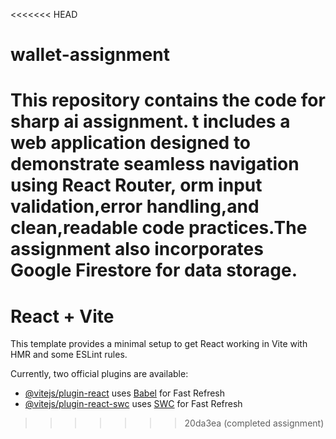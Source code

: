 <<<<<<< HEAD
# wallet-assignment
This repository contains the code for sharp ai assignment. t includes a web application designed to demonstrate seamless navigation using React Router, orm input validation,error handling,and clean,readable code practices.The assignment also incorporates Google Firestore for data storage.
=======
# React + Vite

This template provides a minimal setup to get React working in Vite with HMR and some ESLint rules.

Currently, two official plugins are available:

- [@vitejs/plugin-react](https://github.com/vitejs/vite-plugin-react/blob/main/packages/plugin-react/README.md) uses [Babel](https://babeljs.io/) for Fast Refresh
- [@vitejs/plugin-react-swc](https://github.com/vitejs/vite-plugin-react-swc) uses [SWC](https://swc.rs/) for Fast Refresh
>>>>>>> 20da3ea (completed assignment)
